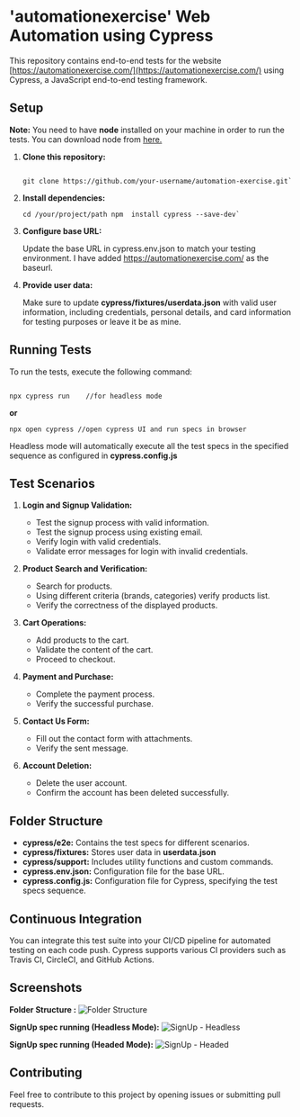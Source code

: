 
# 'automationexercise' Web Automation using Cypress

This repository contains end-to-end tests for the website [https://automationexercise.com/](https://automationexercise.com/) using Cypress, a JavaScript end-to-end testing framework. 


## Setup

**Note:** You need to have **node** installed on your machine in order to run the tests. You can download node from [here.](https://nodejs.org/en/download)

1.  **Clone this repository:**
    
    ``` console
    
    git clone https://github.com/your-username/automation-exercise.git` 
    ```
2.  **Install dependencies:**
    
    ``` console
    cd /your/project/path npm  install cypress --save-dev` 
    ```
    
3.  **Configure base URL:**
    
    Update the base URL in cypress.env.json to match your testing environment. I have added https://automationexercise.com/ as the baseurl.
    
4.  **Provide user data:**
    
    Make sure to update **cypress/fixtures/userdata.json** with valid user information, including credentials, personal details, and card information for testing purposes or leave it be as mine.
    

## Running Tests

To run the tests, execute the following command:
``` console

npx cypress run    //for headless mode
```
**or**
``` console
npx open cypress //open cypress UI and run specs in browser
```

Headless mode will automatically execute all the test specs in the specified sequence as configured in **cypress.config.js**

## Test Scenarios

1.  **Login and Signup Validation:**
    
     -   Test the signup process with valid information.
     - Test the signup process using existing email.
    -   Verify login with valid credentials.
    -   Validate error messages for login with invalid credentials.
   
2.  **Product Search and Verification:**
    
    -   Search for products.
    -  Using different criteria (brands, categories) verify products list.
    -   Verify the correctness of the displayed products.
3.  **Cart Operations:**
    
    -   Add products to the cart.
    -   Validate the content of the cart.
    -   Proceed to checkout.
4.  **Payment and Purchase:**
    
    -   Complete the payment process.
    -   Verify the successful purchase.
5.  **Contact Us Form:**
    
    -   Fill out the contact form with attachments.
    -   Verify the sent message.
6.  **Account Deletion:**
    
    -   Delete the user account.
    -   Confirm the account has been deleted successfully.

## Folder Structure

-   **cypress/e2e:** Contains the test specs for different scenarios.
-   **cypress/fixtures:** Stores user data in **userdata.json**
-   **cypress/support:** Includes utility functions and custom commands.
-   **cypress.env.json:** Configuration file for the base URL.
-   **cypress.config.js:** Configuration file for Cypress, specifying the test specs sequence.

## Continuous Integration

You can integrate this test suite into your CI/CD pipeline for automated testing on each code push. Cypress supports various CI providers such as Travis CI, CircleCI, and GitHub Actions.

## Screenshots
**Folder Structure :**
![Folder Structure](https://prnt.sc/gsUo6kbMxE5C)

**SignUp spec running (Headless Mode):**
![SignUp - Headless](https://prnt.sc/Q6r_zt1xzKMN)

**SignUp spec running (Headed Mode):**
![SignUp - Headed](https://prnt.sc/eVl6l7P-i0ku)

## Contributing

Feel free to contribute to this project by opening issues or submitting pull requests.
